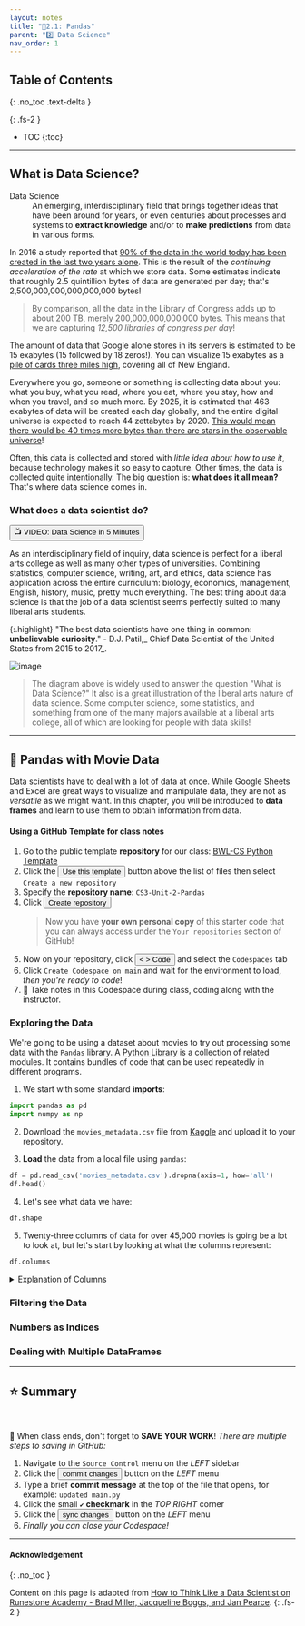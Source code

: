```yaml
---
layout: notes
title: "📓2.1: Pandas" 
parent: "2️⃣ Data Science"
nav_order: 1
---
```


## Table of Contents
{: .no_toc .text-delta }

{: .fs-2 }
- TOC
{:toc}

---
## What is Data Science?

<html>
<div>
<dl>
  <dt>Data Science</dt>
  <dd>An emerging, interdisciplinary field that brings together ideas that have been around for years, or even centuries about processes and systems to <strong>extract knowledge</strong> and/or to <strong>make predictions</strong> from data in various forms.</dd>
</dl>
</div>
</html>

In 2016 a study reported that [90% of the data in the world today has been created in the last two years alone](http://www.iflscience.com/technology/how-much-data-does-the-world-generate-every-minute).
This is the result of the _continuing acceleration of the rate_ at which we store
data. Some estimates indicate that roughly 2.5 quintillion bytes of data are
generated per day; that's 2,500,000,000,000,000,000 bytes! 
> By comparison, all the data in the Library of Congress adds up to about 200 TB, merely 200,000,000,000,000 bytes. This means that we are capturing _12,500 libraries of congress per day_!

The amount of data that Google alone stores in its servers is estimated to be 15 exabytes (15 followed by 18 zeros!). You can visualize 15 exabytes as a [pile of cards three miles high](https://what-if.xkcd.com/63/), covering all of New England. 

Everywhere you go, someone or something is collecting data about you: what you buy, what you read, where you eat, where you stay, how and when you travel, and so much more. By 2025, it is estimated that 463 exabytes of data will be created each day globally, and the entire digital universe is expected to reach 44 zettabytes by 2020. [This would mean there would be 40 times more bytes than there are stars in the observable universe](https://www.visualcapitalist.com/how-much-data-is-generated-each-day/)!

Often, this data is collected and stored with _little idea about how to use it_, because technology makes it so easy to capture. Other times, the data is collected quite intentionally. The big question is: **what does it all mean?** That's where data science comes in. 

### What does a data scientist do?

<a href="https://www.youtube.com/watch?v=X3paOmcrTjQ"><button class="btn btn-purple">📺 VIDEO: Data Science in 5 Minutes</button></a>

As an interdisciplinary field of inquiry, data science is perfect for a liberal arts college as well as many other types of universities.
Combining statistics, computer science, writing, art, and ethics, data science has application across the entire curriculum:  biology, economics, management, English, history, music, pretty much everything. The best thing about data science is that the job of a data scientist seems perfectly suited to many liberal arts students.

{:.highlight}
"The best data scientists have one thing in common: **unbelievable curiosity**." - D.J. Patil,_ Chief Data Scientist of the United States from 2015 to 2017_.

![image](https://static1.squarespace.com/static/5150aec6e4b0e340ec52710a/t/51525c33e4b0b3e0d10f77ab/1364352052403/Data_Science_VD.png?format=1500w)

> The diagram above is widely used to answer the question "What is Data Science?" It also is a great illustration of the liberal arts nature of data science. Some computer science, some statistics, and something from one of the many majors available at a liberal arts college, all of which are looking for people with data skills!

---

## 🐼 Pandas with Movie Data

Data scientists have to deal with a lot of data at once. While Google Sheets and Excel are great ways to visualize and manipulate data, they are not as _versatile_ as we might want. In this chapter, you will be introduced to **data frames** and learn to use them to obtain information from data.

#### Using a GitHub Template for class notes

<div class="setup" markdown="block">

1. Go to the public template **repository** for our class: [BWL-CS Python Template](https://github.com/BWL-CS/python-template)
2. Click the <button type="button" name="button" class="btn btn-green">Use this template</button> button above the list of files then select `Create a new repository`
3. Specify the **repository name**: `CS3-Unit-2-Pandas`
4. Click <button type="button" name="button" class="btn btn-green">Create repository</button>
    > Now you have **your own personal copy** of this starter code that you can always access under the `Your repositories` section of GitHub! 
5. Now on your repository, click <button type="button" name="button" class="btn btn-green"> < > Code </button> and select the `Codespaces` tab
6. Click `Create Codespace on main` and wait for the environment to load, _then you're ready to code_!
7. 📝 Take notes in this Codespace during class, coding along with the instructor.

</div>

### Exploring the Data

We're going to be using a dataset about movies to try out processing some data with the `Pandas` library. A [Python Library](https://www.geeksforgeeks.org/libraries-in-python/) is a collection of related modules. It contains bundles of code that can be used repeatedly in different programs.

<div class="task" markdown="block">

1. We start with some standard **imports**:

```python
import pandas as pd
import numpy as np
```

2. Download the `movies_metadata.csv` file from [Kaggle](https://www.kaggle.com/rounakbanik/the-movies-dataset) and upload it to your repository. 

3. **Load** the data from a local file using `pandas`:

```python
df = pd.read_csv('movies_metadata.csv').dropna(axis=1, how='all')
df.head()
```

4. Let's see what data we have:

```python
df.shape
```

5. Twenty-three columns of data for over 45,000 movies is going be a lot to look
at, but let's start by looking at what the columns represent:

```python
df.columns
```

</div>

<html>
<details>
<summary>Explanation of Columns</summary>

<div markdown=“block”>

- **belongs_to_collection:** A stringified dictionary that identifies the
  collection that a movie belongs to (if any).
- **budget:** The budget of the movie in dollars.
- **genres:** A stringified list of dictionaries that list out all the genres
  associated with the movie.
- **homepage:** The Official Homepage of the movie.
- **id:** An arbitrary ID for the movie.
- **imdb_id:** The IMDB ID of the movie.
- **original_language:** The language in which the movie was filmed.
- **original_title:** The title of the movie in its original language.
- **overview:** A blurb of the movie.
- **popularity:** The Popularity Score assigned by TMDB.
- **poster_path:** The URL of the poster image (relative to
  http://image.TMDB.org/t/p/w185/).
- **production_companies:** A stringified list of production companies involved
  with the making of the movie.
- **production_countries:** A stringified list of countries where the movie was
  filmed or produced.
- **release_date:** Theatrical release date of the movie.
- **revenue:** World-wide revenue of the movie in dollars.
- **runtime:** Duration of the movie in minutes.
- **spoken_languages:** A stringified list of spoken languages in the film.
- **status:** Released, To Be Released, Announced, etc.
- **tagline:** The tagline of the movie.
- **title:** The official title of the movie.
- **video:** Indicates if there is a video present of the movie with TMDB.
- **vote_average:** The average rating of the movie on TMDB.
- **vote_count:** The number of votes by users, as counted by TMDB.

</div>
</details>
</html>

### Filtering the Data

### Numbers as Indices

### Dealing with Multiple DataFrames

---

## ⭐️ Summary


<br>
<div class="warn" markdown="block">

🛑 When class ends, don't forget to **SAVE YOUR WORK**! _There are multiple steps to saving in GitHub:_

1. Navigate to the `Source Control` menu on the _LEFT_ sidebar
2. Click the <button type="button" name="button" class="btn btn-green">commit changes</button> button on the _LEFT_ menu
3. Type a brief **commit message** at the top of the file that opens, for example: `updated main.py`
4. Click the small `✔️` **checkmark** in the _TOP RIGHT_ corner
5. Click the <button type="button" name="button" class="btn btn-green">sync changes</button> button on the _LEFT_ menu
6. _Finally you can close your Codespace!_

</div>

---

#### Acknowledgement
{: .no_toc }

Content on this page is adapted from [How to Think Like a Data Scientist on Runestone Academy - Brad Miller, Jacqueline Boggs, and Jan Pearce](https://runestone.academy/ns/books/published/httlads/index.html?mode=browsing).
{: .fs-2 }
